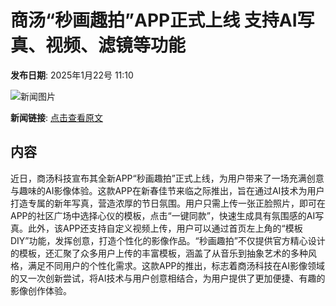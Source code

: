 # 商汤“秒画趣拍”APP正式上线 支持AI写真、视频、滤镜等功能

**发布日期**: 2025年1月22号 11:10

![新闻图片](https://pic.chinaz.com/picmap/thumb/202410240929148500_0.jpg)

**新闻链接**: [点击查看原文](https://www.aibase.com/zh/news/14923)

## 内容

近日，商汤科技宣布其全新APP“秒画趣拍”正式上线，为用户带来了一场充满创意与趣味的AI影像体验。这款APP在新春佳节来临之际推出，旨在通过AI技术为用户打造专属的新年写真，营造浓厚的节日氛围。用户只需上传一张正脸照片，即可在APP的社区广场中选择心仪的模板，点击“一键同款”，快速生成具有氛围感的AI写真。此外，该APP还支持自定义视频上传，用户可以通过首页左上角的“模板DIY”功能，发挥创意，打造个性化的影像作品。“秒画趣拍”不仅提供官方精心设计的模板，还汇聚了众多用户上传的丰富模板，涵盖了从音乐到抽象艺术的多种风格，满足不同用户的个性化需求。这款APP的推出，标志着商汤科技在AI影像领域的又一次创新尝试，将AI技术与用户创意相结合，为用户提供了更加便捷、有趣的影像创作体验。

